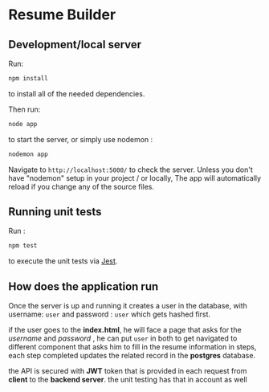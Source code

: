 # Resume Builder

## Development/local server

Run:

 ```bash
npm install
``` 


to install all of the needed dependencies.

Then run:

 ```bash
node app
``` 

to start the server, 
or simply use nodemon :  

```bash
nodemon app
```

Navigate to `http://localhost:5000/` to check the server.
Unless you don't have "nodemon" setup in your project / or locally, The app will automatically reload if you change any of the source files.

## Running unit tests

Run :

```bash
npm test
```

to execute the unit tests via [Jest](https://jestjs.io/).

## How does the application run 

Once the server is up and running it creates a user in the database, with username: `user` and password : `user` which gets hashed first.

if the user goes to the **index.html**, he will face a page that asks for the *username* and *password* , he can put `user` in both to get navigated to different component that asks him to fill in the resume information in steps, each step completed updates the related record in the **postgres** database.

the API is secured with **JWT** token that is provided in each request from **client** to the **backend server**.
the unit testing has that in account as well
